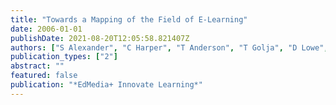 ```yaml
---
title: "Towards a Mapping of the Field of E-Learning"
date: 2006-01-01
publishDate: 2021-08-20T12:05:58.821407Z
authors: ["S Alexander", "C Harper", "T Anderson", "T Golja", "D Lowe", "R McLaughlan", " ..."]
publication_types: ["2"]
abstract: ""
featured: false
publication: "*EdMedia+ Innovate Learning*"
---
```


